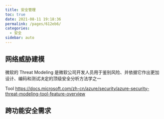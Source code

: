 ```yaml
---
title: 安全管理
toc: true
date: 2021-08-11 19:18:36
permalink: /pages/612eb6/
categories:
  - 安全
sidebar: auto
---
```


## 网络威胁建模

微软的 Threat Modeling 是微软公司开发人员用于鉴别风险、并依据它作出更加设计、编码和测试决定的顶级安全分析方法学之一

Tool https://docs.microsoft.com/zh-cn/azure/security/azure-security-threat-modeling-tool-feature-overview


## 跨功能安全需求

